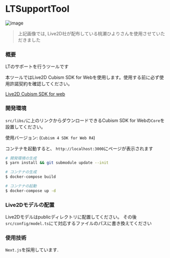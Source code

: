 # LTSupportTool

![image](/public/LTSupportTool.gif)

> 上記画像では, Live2D社が配布している桃瀬ひよりさんを使用させていただきました

### 概要

LTのサポートを行うツールです

本ツールではLive2D Cubism SDK for Webを使用します。使用する前に必ず使用許諾契約を確認してください。

[Live2D Cubism SDK for web](https://www.live2d.com/download/cubism-sdk/download-web/)

### 開発環境

`src/libs/`に上のリンクからダウンロードできるCubism SDK for Webの`Core`を設置してください。

使用バージョン: (`Cubism 4 SDK for Web R4`)

コンテナを起動すると、 `http://localhost:3000`にページが表示されます

```bash
# 開発環境の生成
$ yarn install && git submodule update --init

# コンテナの生成
$ docker-compose build

# コンテナの起動
$ docker-compose up -d
```

### Live2Dモデルの配置

Live2Dモデルはpublicディレクトリに配置してください。
その後`src/config/model.ts`にて対応するファイルのパスに書き換えてください

### 使用技術

`Next.js`を採用しています.  